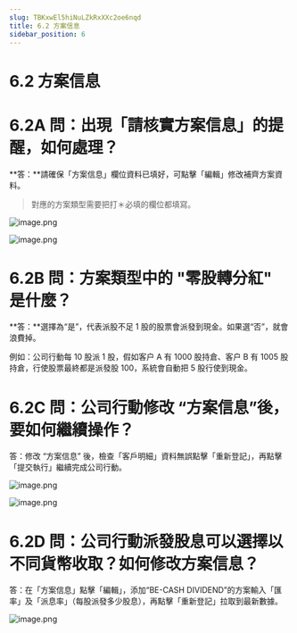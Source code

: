```yaml
---
slug: TBKxwEl5hiNuLZkRxXXc2oe6nqd
title: 6.2 方案信息
sidebar_position: 6
---
```



# 6.2 方案信息


# 6.2A 問：出現「請核實方案信息」的提醒，如何處理？


**答：**請確保「方案信息」欄位資料已填好，可點擊「編輯」修改補齊方案資料。

> 對應的方案類型需要把打＊必填的欄位都填寫。

![image.png](/assets/72d4475d4d523268fedf5ada86ca886a.png)


![image.png](/assets/7312bdcb1dfaae1a855beb4ac429e118.png)


# 6.2B 問：方案類型中的 "零股轉分紅" 是什麼？


**答：**選擇為“是”，代表派股不足 1 股的股票會派發到現金。如果選“否”，就會浪費掉。


例如：公司行動每 10 股派 1 股，假如客户 A 有 1000 股持倉、客户 B 有 1005 股持倉，行使股票最終都是派發股 100，系統會自動把 5 股行使到現金。



# 6.2C 問：公司行動修改 “方案信息”後，要如何繼續操作？


答：修改 “方案信息” 後，檢查「客戶明細」資料無誤點擊「重新登記」，再點擊「提交執行」繼續完成公司行動。


![image.png](/assets/cba41773bbcc2dd5fcbcfa282713275b.png)


![image.png](/assets/55bdf74eab81e7226883dab78d526685.png)


# 6.2D 問：公司行動派發股息可以選擇以不同貨幣收取？如何修改方案信息？


答：在「方案信息」點擊「編輯」，添加“BE-CASH DIVIDEND”的方案輸入「匯率」及「派息率」（每股派發多少股息），再點擊「重新登記」拉取到最新數據。


![image.png](/assets/c183c6fe61b1d805c41931d7f14211e4.png)

